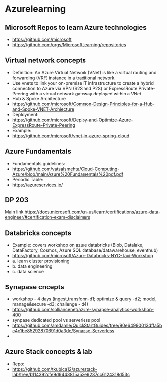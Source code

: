 # Azurelearning

## Microsoft Repos to learn Azure technologies

- https://github.com/microsoft
- https://github.com/orgs/MicrosoftLearning/repositories


## Virtual network concepts
- Definition: An Azure Virtual Network (VNet) is like a virtual routing and forwarding (VRF) instance in a traditional network. 
- Use vnets to link your on-premise IT infrastructure to create a hybrid connection to Azure via VPN (S2S and P2S) or ExpressRoute Private-Peering with a virtual network gateway deployed within a VNet
- Hub & Spoke Architecture
- https://github.com/microsoft/Common-Design-Principles-for-a-Hub-and-Spoke-VNET-Archiecture
- Deployment: 
- https://github.com/microsoft/Deploy-and-Optimize-Azure-ExpressRoute-Private-Peering
- Example:
- https://github.com/microsoft/vnet-in-azure-spring-cloud

## Azure Fundamentals
- Fundamentals guidelines:
- https://github.com/vatsalsmehta/Cloud-Computing-Azure/blob/main/Azure%20Fundamentals%20pdf.pdf
- Periodic Table: 
- https://azureservices.io/

## DP 203
Main link
https://docs.microsoft.com/en-us/learn/certifications/azure-data-engineer/#certification-exam-disclaimers

## Databricks concepts
- Example: covers workshop on azure databricks (Blob, Datalake, DataFactory, Cosmos, Azure SQL database/datawarehouse, eventhub)
- https://github.com/microsoft/Azure-Databricks-NYC-Taxi-Workshop
-   a. learn cluster provisioning
-   b. data engineering
-   c. data science

## Synapase cncepts
- workshop - 4 days (ingest,transform-d1; optimize & query -d2; model, manage&secure -d3; challenge - d4)
- https://github.com/solliancenet/azure-synapse-analytics-workshop-400
- synpase dedicated pool vs serverless pool
- https://github.com/amdamle/QuickStartGuides/tree/90e64990013dffa5bc4c1be85292870691d0a3de/Synapse-Serverless
- 

## Azure Stack concepts & lab
- Repo:
- https://github.com/tkubica12/azurestack-lab/tree/b114392cfe9d9443815a53e9237cc6124318d53c
